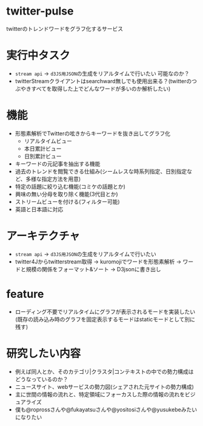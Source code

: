 # twitter-pulse
twitterのトレンドワードをグラフ化するサービス

# 実行中タスク
- `stream api` → `d3JS用JSON`の生成をリアルタイムで行いたい 可能なのか？
- twitterStreamクライアントはsearchward無しでも使用出来る？(twitterのつぶやきすべてを取得した上でどんなワードが多いのか解析したい)

# 機能
- 形態素解析でTwitterの呟きからキーワードを抜き出してグラフ化
  - リアルタイムビュー
  - 本日累計ビュー
  - 日別累計ビュー
- キーワードの元記事を抽出する機能
- 過去のトレンドを閲覧できる仕組み(シームレスな時系列指定、日別指定など、多様な指定方法を用意)
- 特定の話題に絞り込む機能(コミケの話題とか)
- 興味の無い分母を取り除く機能(3代目とか)
- ストリームビューを付ける(フィルター可能)
- 英語と日本語に対応

# アーキテクチャ
- `stream api` → `d3JS用JSON`の生成をリアルタイムで行いたい
- twitter4Jからtwitterstream取得 → kuromojiでワードを形態素解析 → ワードと規模の関係をフォーマット&ソート → D3jsonに書き出し

# feature
- ローディング不要でリアルタイムにグラフが表示されるモードを実装したい(既存の読み込み時のグラフを固定表示するモードはstaticモードとして別に残す)

# 研究したい内容 
- 例えば同人とか、そのカテゴリ|クラスタ|コンテキストの中での勢力構成はどうなっているのか？
- ニュースサイト、webサービスの勢力図(シェアされた元サイトの勢力構成)
- 主に世間の情報の流れと、特定領域にフォーカスした際の情報の流れをビジュアライズ
- 僕も@roprossさんや@fukayatsuさんや@yositosiさんや@yusukebeみたいになりたい
